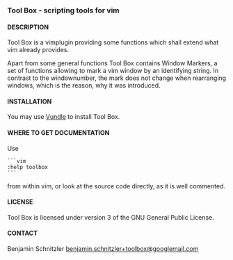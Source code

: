 ### Tool Box - scripting tools for vim

#### DESCRIPTION

Tool Box is a vimplugin providing some functions which shall extend what vim
already provides.

Apart from some general functions Tool Box contains Window Markers, a set of
functions allowing to mark a vim window by an identifying string. In contrast to
the windownumber, the mark does not change when rearranging windows, which is
the reason, why it was introduced.

#### INSTALLATION

You may use [Vundle][1] to install Tool Box.

#### WHERE TO GET DOCUMENTATION

Use

    ```vim
    :help toolbox
    ```

from within vim, or look at the source code directly, as it is well commented.


#### LICENSE

Tool Box is licensed under version 3 of the GNU General Public License.

#### CONTACT

Benjamin Schnitzler <benjamin.schnitzler+toolbox@googlemail.com>

[1]: https://github.com/gmarik/Vundle.vim

